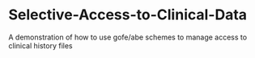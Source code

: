 # Selective-Access-to-Clinical-Data
A demonstration of how to use gofe/abe schemes to manage access to clinical history files
